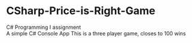 # CSharp-Price-is-Right-Game
C# Programming I assignment <br/>
A simple C# Console App
This is a three player game, closes to 100 wins
